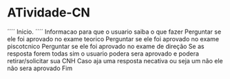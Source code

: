 # ATividade-CN
´´´´
Inicio.
´´´´
Informacao para que o usuario saiba o que fazer
Perguntar se ele foi aprovado no exame teorico
Perguntar se ele foi aprovado no exame  piscotcnico
Perguntar se ele foi aprovado no exame  de direção 
Se as resposta forem todas sim o usuario podera sera aprovado e podera retirar/solicitar sua CNH
Caso aja uma resposta necativa  ou seja um não ele não sera aprovado
Fim

